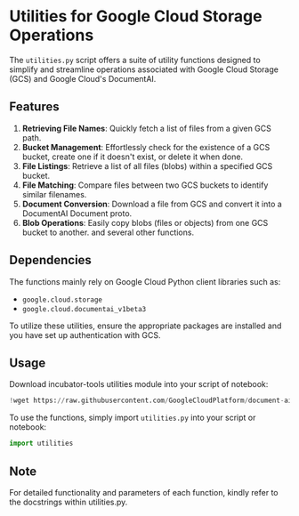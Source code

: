 # Utilities for Google Cloud Storage Operations

The `utilities.py` script offers a suite of utility functions designed to simplify and streamline operations associated with Google Cloud Storage (GCS) and Google Cloud's DocumentAI.

## Features

1. **Retrieving File Names**: Quickly fetch a list of files from a given GCS path.
2. **Bucket Management**: Effortlessly check for the existence of a GCS bucket, create one if it doesn't exist, or delete it when done.
3. **File Listings**: Retrieve a list of all files (blobs) within a specified GCS bucket.
4. **File Matching**: Compare files between two GCS buckets to identify similar filenames.
5. **Document Conversion**: Download a file from GCS and convert it into a DocumentAI Document proto.
6. **Blob Operations**: Easily copy blobs (files or objects) from one GCS bucket to another.
and several other functions.

## Dependencies

The functions mainly rely on Google Cloud Python client libraries such as:
- `google.cloud.storage`
- `google.cloud.documentai_v1beta3`

To utilize these utilities, ensure the appropriate packages are installed and you have set up authentication with GCS.

## Usage

Download incubator-tools utilities module into your script of notebook:

```python
!wget https://raw.githubusercontent.com/GoogleCloudPlatform/document-ai-samples/main/incubator-tools/best-practices/utilities/utilities.py
```

To use the functions, simply import `utilities.py` into your script or notebook:

```python
import utilities
```

## Note
For detailed functionality and parameters of each function, kindly refer to the docstrings within utilities.py.

